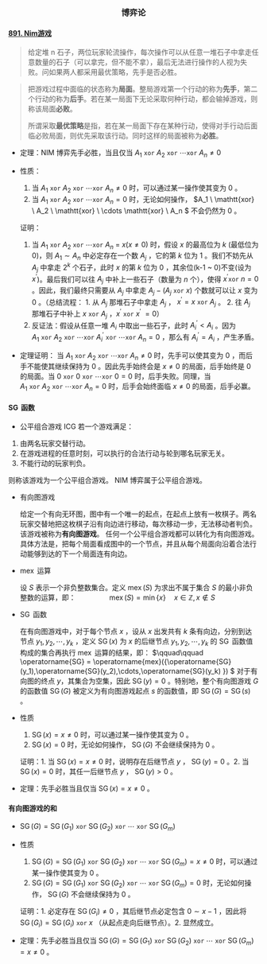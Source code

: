 <center><h3>博弈论</h3></center>

#### [891. Nim游戏](https://www.acwing.com/problem/content/893/)
>给定堆 n 石子，两位玩家轮流操作，每次操作可以从任意一堆石子中拿走任意数量的石子（可以拿完，但不能不拿），最后无法进行操作的人视为失败。问如果两人都采用最优策略，先手是否必胜。

>把游戏过程中面临的状态称为**局面**。整局游戏第一个行动的称为**先手**，第二个行动的称为**后手**。若在某一局面下无论采取何种行动，都会输掉游戏，则称该局面**必败**。
>
>所谓采取**最优策略**是指，若在某一局面下存在某种行动，使得对手行动后面临必败局面，则优先采取该行动。同时这样的局面被称为**必胜**。

-   定理：NIM 博弈先手必胜，当且仅当 $A_1 \  \mathtt{xor} \   A_2 \   \mathtt{xor} \   \cdots  \mathtt{xor} \  A_n \ne 0$

-   性质：

	1. 当 $A_1 \  \mathtt{xor} \   A_2 \   \mathtt{xor} \   \cdots  \mathtt{xor} \  A_n \ne 0$ 时，可以通过某一操作使其变为 0 。
	2. 当 $A_1 \  \mathtt{xor} \   A_2 \   \mathtt{xor} \   \cdots  \mathtt{xor} \  A_n = 0$ 时，无论如何操作， $A_1 \  \mathtt{xor} \   A_2 \   \mathtt{xor} \   \cdots  \mathtt{xor} \  A_n $ 不会仍然为 0 。

	证明：
	1. 当 $A_1 \  \mathtt{xor} \   A_2 \   \mathtt{xor} \   \cdots  \mathtt{xor} \  A_n \ = \ x (x \ne 0)$ 时，假设 $x$ 的最高位为 $k$ (最低位为 $0$)，则 $A_1 \sim A_n$ 中必定存在一个数 $A_j$ ，它的第 $k$ 位为 $1$ 。我们不妨先从 $A_j$ 中拿走 $2^k$ 个石子，此时 $x$ 的第 $k$ 位为 $0$ ，其余位(k-1 ~ 0)不变(设为 $x^{\prime}$)。最后我们可以往 $A_j$ 中补上一些石子（数量为 $n$ 个），使得 $x^{\prime} \mathtt{xor}\ n = 0$ 。因此，我们最终只需要从 $A_j$ 中拿走 $A_j - (A_j \ \mathtt{xor}\ x)$ 个数就可以让 $x$ 变为 $0$ 。（总结流程： 1. 从 $A_j$ 那堆石子中拿走 $A_j$ ， $x^{\prime} = x\  \mathtt{xor}\  A_j$ 。 2. 往 $A_j$ 那堆石子中补上 $x\  \mathtt{xor}\  A_j$ ，$x^{\prime}\  \mathtt{xor} \ x^{\prime}\  = 0$）
	2. 反证法：假设从任意一堆 $A_i$ 中取出一些石子，此时 $A_i^{\prime} < A_i$ 。因为 $A_1 \  \mathtt{xor} \   A_2 \   \mathtt{xor} \   \cdots  \mathtt{xor} \ A_i^{\prime} \ \mathtt{xor} \ \cdots \mathtt{xor} \  A_n = 0$ ，那么有 $A_i^{\prime} = A_i$ ，产生矛盾。

-   定理证明：
	当 $A_1 \  \mathtt{xor} \   A_2 \   \mathtt{xor} \   \cdots  \mathtt{xor} \  A_n \ne 0$ 时，先手可以使其变为 $0$ ，而后手不能使其继续保持为 $0$ 。因此先手始终会是 $x \ne 0$ 的局面，后手始终是 $0$ 的局面。当  $0 \  \mathtt{xor} \   0 \   \mathtt{xor} \   \cdots  \mathtt{xor} \  0 = 0$ 时，后手失败。同理，当 $A_1 \  \mathtt{xor} \   A_2 \   \mathtt{xor} \   \cdots  \mathtt{xor} \  A_n = 0$ 时，后手会始终面临 $x \ne 0$ 的局面，后手必赢。

#### $\operatorname{SG}$ 函数

-   公平组合游戏 ICG
  若一个游戏满足：  
  
  1. 由两名玩家交替行动。
  2. 在游戏进程的任意时刻，可以执行的合法行动与轮到哪名玩家无关。
  3. 不能行动的玩家判负。  
  
  则称该游戏为一个公平组合游戏。 NIM 博弈属于公平组合游戏。
  
-   有向图游戏

	给定一个有向无环图，图中有一个唯一的起点，在起点上放有一枚棋子。两名玩家交替地把这枚棋子沿有向边进行移动，每次移动一步，无法移动者判负。该游戏被称为**有向图游戏**。
	任何一个公平组合游戏都可以转化为有向图游戏。具体方法是，把每个局面看成图中的一个节点，并且从每个局面向沿着合法行动能够到达的下一个局面连有向边。
	
-   $\operatorname{mex}$ 运算

	设 $S$ 表示一个非负整数集合。定义 $\operatorname{mex}(S)$ 为求出不属于集合 $S$ 的最小非负整数的运算，即： 
	$\qquad\qquad \operatorname{mex}(S)   =  \min\{x\} \quad x \in \mathbb{Z}, x \not\in S$

-   $\operatorname{SG}$ 函数

	在有向图游戏中，对于每个节点 $x$ ，设从 $x$ 出发共有 $k$ 条有向边，分别到达节点 $y_1,y_2,\cdots,y_k$ ，定义 $\operatorname{SG}(x)$ 为 $x$ 的后继节点 $y_1,y_2,\cdots,y_k$ 的 $\operatorname{SG}$ 函数值构成的集合再执行 $\operatorname{mex}$ 运算的结果，即：
	$\qquad\qquad \operatorname{SG} = \operatorname{mex}(\{\operatorname{SG}(y_1),\operatorname{SG}(y_2),\cdots,\operatorname{SG}(y_k) \}) $
	对于有向图的终点 $y$，其集合为空集，因此 $\operatorname{SG}(y) = 0$ 。特别地，整个有向图游戏 $G$ 的函数值 $\operatorname{SG}(G)$ 被定义为有向图游戏起点 $s$ 的函数值，即 $\operatorname{SG}(G) = \operatorname{SG}(s)$ 。
	
-   性质
	
	1. $\operatorname{SG}(x) = x \ne 0$ 时，可以通过某一操作使其变为 0 。
	1. $\operatorname{SG}(x) =  0$ 时，无论如何操作， $\operatorname{SG}(G)$ 不会继续保持为 $0$ 。
	
	证明：1. 当 $\operatorname{SG}(x) = x \ne 0$ 时，说明存在后继节点 $y$ ， $\operatorname{SG}(y) = 0$ 。2. 当 $\operatorname{SG}(x) =  0$ 时，其任一后继节点 $y$ ， $\operatorname{SG}(y) > 0$ 。
	
-   定理：先手必胜当且仅当  $\operatorname{SG}(x) = x \ne 0$ 。

#### 有向图游戏的和

-   $\operatorname{SG}(G) = \operatorname{SG}(G_1) \ \mathtt{xor}\  \operatorname{SG}(G_2) \ \mathtt{xor}\  \cdots \ \mathtt{xor}\  \operatorname{SG}(G_m)$

-   性质

	1. $\operatorname{SG}(G) = \operatorname{SG}(G_1) \ \mathtt{xor}\  \operatorname{SG}(G_2) \ \mathtt{xor}\  \cdots \ \mathtt{xor}\  \operatorname{SG}(G_m) = x \ne 0$ 时，可以通过某一操作使其变为 0 。
	1. $\operatorname{SG}(G) = \operatorname{SG}(G_1) \ \mathtt{xor}\  \operatorname{SG}(G_2) \ \mathtt{xor}\  \cdots \ \mathtt{xor}\  \operatorname{SG}(G_m) =  0$ 时，无论如何操作， $\operatorname{SG}(G)$ 不会继续保持为 $0$ 。

	证明：1. 必定存在 $\operatorname{SG}(G_i) \neq 0$ ，其后继节点必定包含 $0 \sim x-1$ ，因此将 $\operatorname{SG}(G_i) = \operatorname{SG}(G_i) \ \mathtt{xor}\ x$ （从起点走向后继节点）。2. 显然成立。

-   定理：先手必胜当且仅当 $\operatorname{SG}(G) = \operatorname{SG}(G_1) \ \mathtt{xor}\  \operatorname{SG}(G_2) \ \mathtt{xor}\  \cdots \ \mathtt{xor}\  \operatorname{SG}(G_m) = x \ne 0$ 。
